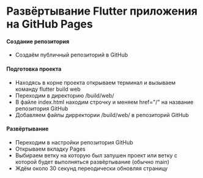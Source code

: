 # Развёртывание Flutter приложения на GitHub Pages

#### Создание репозитория
* Создаём публичный репозиторий в GitHub

#### Подготовка проекта
* Находясь в корне проекта открываем терминал и вызываем команду flutter build web
* Переходим в директорию /build/web/
* В файле index.html находим строчку <base href="/"> и меняем href="/" на название репозитория GitHub
* Добавляем файлы дирректории /build/web/ в репозиторий GitHub

#### Развёртывание
* Переходим в настройки репозитория GitHub
* Открываем вкладку Pages
* Выбираем ветку на которую был запушен проект или ветку с которой будет выполняться развёртывание (обычно main)
* Ждём около 30 секунд переодически обновляя страницу
